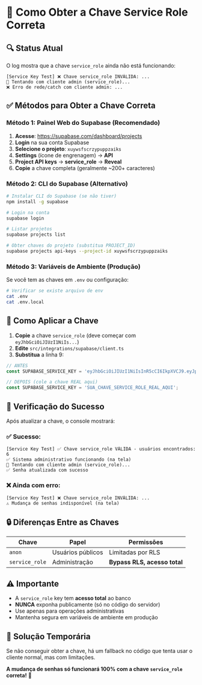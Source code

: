 # 🔑 Como Obter a Chave Service Role Correta

## 🔍 **Status Atual**

O log mostra que a chave `service_role` ainda não está funcionando:
```
[Service Key Test] ❌ Chave service_role INVÁLIDA: ...
🔑 Tentando com cliente admin (service_role)...
❌ Erro de rede/catch com cliente admin: ...
```

## ✅ **Métodos para Obter a Chave Correta**

### **Método 1: Painel Web do Supabase** (Recomendado)

1. **Acesse**: https://supabase.com/dashboard/projects
2. **Login** na sua conta Supabase
3. **Selecione o projeto**: `xuywsfscrzypuppzaiks`
4. **Settings** (ícone de engrenagem) → **API**
5. **Project API keys** → **service_role** → **Reveal**
6. **Copie** a chave completa (geralmente ~200+ caracteres)

### **Método 2: CLI do Supabase** (Alternativo)

```bash
# Instalar CLI do Supabase (se não tiver)
npm install -g supabase

# Login na conta
supabase login

# Listar projetos
supabase projects list

# Obter chaves do projeto (substitua PROJECT_ID)
supabase projects api-keys --project-id xuywsfscrzypuppzaiks
```

### **Método 3: Variáveis de Ambiente** (Produção)

Se você tem as chaves em `.env` ou configuração:
```bash
# Verificar se existe arquivo de env
cat .env
cat .env.local
```

## 🔧 **Como Aplicar a Chave**

1. **Copie** a chave `service_role` (deve começar com `eyJhbGciOiJIUzI1NiIs...`)
2. **Edite** `src/integrations/supabase/client.ts`
3. **Substitua** a linha 9:

```typescript
// ANTES
const SUPABASE_SERVICE_KEY = 'eyJhbGciOiJIUzI1NiIsInR5cCI6IkpXVCJ9.eyJpc3MiOiJzdXBhYmFzZSIsInJlZiI6Inh1eXdzZnNjcnp5cHVwcHphaWtzIiwicm9sZSI6InNlcnZpY2Vfcm9sZSIsImlhdCI6MTc0MjgyMDc4MCwiZXhwIjoyMDU4Mzk2NzgwfQ.CMfKHfwTycizD7A2X_YcQrcqEWd9zPzttIbX2-XSCeQ';

// DEPOIS (cole a chave REAL aqui)
const SUPABASE_SERVICE_KEY = 'SUA_CHAVE_SERVICE_ROLE_REAL_AQUI';
```

## 🧪 **Verificação do Sucesso**

Após atualizar a chave, o console mostrará:

### ✅ **Sucesso:**
```
[Service Key Test] ✅ Chave service_role VÁLIDA - usuários encontrados: 6
✅ Sistema administrativo funcionando (na tela)
🔑 Tentando com cliente admin (service_role)...
✅ Senha atualizada com sucesso
```

### ❌ **Ainda com erro:**
```
[Service Key Test] ❌ Chave service_role INVÁLIDA: ...
⚠️ Mudança de senhas indisponível (na tela)
```

## 🔒 **Diferenças Entre as Chaves**

| Chave | Papel | Permissões |
|-------|--------|------------|
| `anon` | Usuários públicos | Limitadas por RLS |
| `service_role` | Administração | **Bypass RLS, acesso total** |

## ⚠️ **Importante**

- A `service_role` key tem **acesso total** ao banco
- **NUNCA** exponha publicamente (só no código do servidor)
- Use apenas para operações administrativas
- Mantenha segura em variáveis de ambiente em produção

## 🎯 **Solução Temporária**

Se não conseguir obter a chave, há um fallback no código que tenta usar o cliente normal, mas com limitações.

**A mudança de senhas só funcionará 100% com a chave `service_role` correta!** 🔑